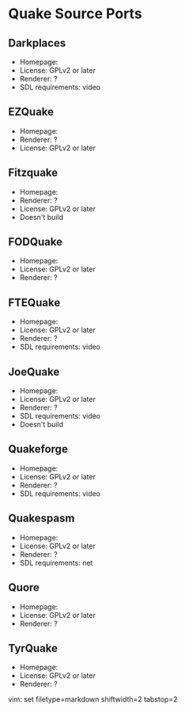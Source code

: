 # Quake Source Ports #

## Darkplaces ##
- Homepage:
- License: GPLv2 or later
- Renderer: ?
- SDL requirements: video

## EZQuake ##
- Homepage:
- Renderer: ?
- License: GPLv2 or later

## Fitzquake ##
- Homepage:
- Renderer: ?
- License: GPLv2 or later
- Doesn't build

## FODQuake ##
- Homepage:
- License: GPLv2 or later
- Renderer: ?

## FTEQuake ##
- Homepage:
- License: GPLv2 or later
- Renderer: ?
- SDL requirements: video

## JoeQuake ##
- Homepage:
- License: GPLv2 or later
- Renderer: ?
- SDL requirements: video
- Doesn't build

## Quakeforge ##
- Homepage:
- License: GPLv2 or later
- Renderer: ?
- SDL requirements: video

## Quakespasm ##
- Homepage:
- License: GPLv2 or later
- Renderer: ?
- SDL requirements: net

## Quore ##
- Homepage:
- License: GPLv2 or later
- Renderer: ?

## TyrQuake ##
- Homepage:
- License: GPLv2 or later
- Renderer: ?

vim: set filetype=markdown shiftwidth=2 tabstop=2 

